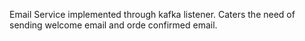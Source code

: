 Email Service implemented through kafka listener. Caters the need of sending welcome email and orde confirmed email.
